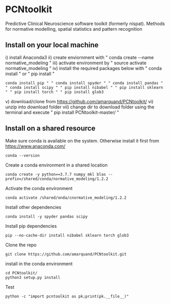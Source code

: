 # PCNtoolkit
Predictive Clinical Neuroscience software toolkit (formerly nispat). Methods for normative modelling, spatial statistics and pattern recognition 

## Install on your local machine

i) install Anaconda3 ii) create enviornment with " conda create --name normative_modeling " iii) activate environment by " source activate normative_modeling " iv) install the required packages below with " conda install " or " pip install "

```
conda install pip " " conda install spyder " " conda install pandas " " conda install scipy " " pip install nibabel " " pip install sklearn " " pip install torch " " pip install glob3 
```

v) download/clone from https://github.com/amarquand/PCNtoolkit/ vi) unzip into download folder vii) change dir to download folder using the terminal and execute " pip install PCNtoolkit-master/ "


## Install on a shared resource
Make sure conda is available on the system.
Otherwise install it first from https://www.anaconda.com/ 

```
conda --version
```

Create a conda environment in a shared location

```
conda create -y python==3.7.7 numpy mkl blas --prefix=/shared/conda/normative_modeling/1.2.2
```

Activate the conda environment 

```
conda activate /shared/onda/cnormative_modeling/1.2.2
```

Install other dependencies

```
conda install -y spyder pandas scipy 
```


Install pip dependencies

```
pip --no-cache-dir install nibabel sklearn torch glob3 
```

Clone the repo

```
git clone https://github.com/amarquand/PCNtoolkit.git
```

install in the conda environment

```
cd PCNtoolkit/
python3 setup.py install
```

Test 
```
python -c "import pcntoolkit as pk;print(pk.__file__)"
```

